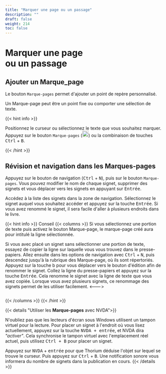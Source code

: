 ```yaml
---
title: "Marquer une page ou un passage"
description: ""
draft: false
weight: 214
toc: false
---
```

# Marquer une page <br/>ou un passage

## Ajouter un Marque_page

Le bouton `Marque-pages` permet d'ajouter un point de repère personnalisé. 

Un Marque-page peut être un point fixe ou comporter une sélection de texte.

{{< hint info >}}

Positionnez le curseur ou sélectionnez le texte que vous souhaitez marquer. Appuyez sur le bouton `Marque-pages` (<img class="icons" src="/thorium-reader-doc/images/icons/outline-bookmark-24px-grey.svg" alt="" width="20px">) ou la combinaison de touches  <kbd>Ctrl</kbd>  +  <kbd>B</kbd>.

{{< /hint >}}

## Révision et navigation dans les Marques-pages 

Appuyez sur le bouton de navigation (<kbd>Ctrl</kbd> + <kbd>N</kbd>), puis sur le bouton `Marque-pages`. Vous pouvez modifier le nom de chaque signet, supprimer des signets et vous déplacer vers les signets en appuyant sur <kbd>Entrée</kbd>.

Accédez à la liste des signets dans la zone de navigation. Sélectionnez le signet auquel vous souhaitez accéder et appuyez sur la touche <kbd>Entrée</kbd>. Si vous avez renommé le signet, il sera facile d'aller à plusieurs endroits dans le livre.


{{< hint info >}}
Conseil 
{{< columns >}}
Si vous sélectionnez une portion de texte puis activez le bouton Marque-page, le marque-page créé aura pour intitulé la ligne sélectionnée.

Si vous avec placé un signet sans sélectionner une portion de texte, essayez de copier la ligne sur laquelle vous vous trouvez dans le presse-papiers. Allez ensuite dans les options de navigation avec <kbd>Ctrl</kbd> + <kbd>N</kbd>, puis descendez jusqu'à la rubrique des Marque-page, où ils sont répertoriés. Appuyez sur la touche b pour vous déplacer vers le bouton d'édition afin de renommer le signet. Collez la ligne du presse-papiers et appuyez sur la touche <kbd>Entrée</kbd>. Cela renomme le signet avec la ligne de texte que vous avez copiée. Lorsque vous avez plusieurs signets, ce renommage des signets permet de les utiliser facilement.
<--->
<figure>
  <img src="/thorium-reader-doc/images/local-fr/thorium-marquePages.png" alt="">
  <figcaption class="icon">
  </figcaption>
</figure>
{{< /columns >}}
{{< /hint >}}

{{< details "Utiliser les **Marque-pages** avec NVDA">}}

N'oubliez pas que les lecteurs d'écran sous Windows utilisent un tampon virtuel pour la lecture. Pour placer un signet à l'endroit où vous lisez actuellement, appuyez sur la touche <kbd>NVDA + entrée</kbd>, et NVDA dira *"activer"*. Cela synchronise le tampon virtuel avec l'emplacement réel actuel, puis utilisez <kbd>Ctrl + B</kbd> pour placer un signet. 

Appuyez sur <kbd>NVDA</kbd> + <kbd>entrée</kbd> pour que Thorium déduise l'objet sur lequel se trouve le curseur. Puis appuyez sur <kbd>Ctrl</kbd> + <kbd>B</kbd>. Une notification sonore vous informera du nombre de signets dans la publication en cours.
{{< /details >}}

